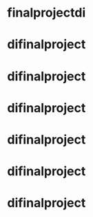 # finalprojectdi
# difinalproject
# difinalproject
# difinalproject
# difinalproject
# difinalproject
# difinalproject

